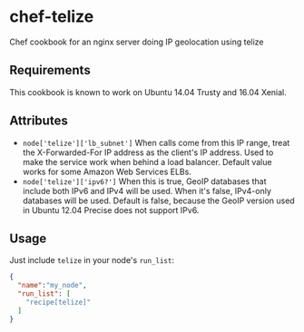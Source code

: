 chef-telize
===========

Chef cookbook for an nginx server doing IP geolocation using telize

Requirements
------------

This cookbook is known to work on Ubuntu 14.04 Trusty and 16.04 Xenial.

Attributes
----------
* `node['telize']['lb_subnet']`  When calls come from this IP range, treat the X-Forwarded-For IP address as the client's IP address.  Used to make the service work when behind a load balancer.  Default value works for some Amazon Web Services ELBs.
* `node['telize']['ipv6?']`  When this is true, GeoIP databases that include both IPv6 and IPv4 will be used.  When it's false, IPv4-only databases will be used.  Default is false, because the GeoIP version used in Ubuntu 12.04 Precise does not support IPv6.

Usage
-----
Just include `telize` in your node's `run_list`:

```json
{
  "name":"my_node",
  "run_list": [
    "recipe[telize]"
  ]
}
```
